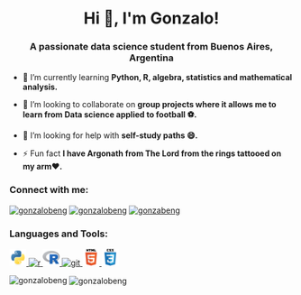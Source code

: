 <h1 align="center">Hi 👋, I'm Gonzalo!</h1>
<h3 align="center">A passionate data science student from Buenos Aires, Argentina</h3>

- 🌱 I’m currently learning **Python, R, algebra, statistics and mathematical analysis.**

- 👯 I’m looking to collaborate on **group projects where it allows me to learn from Data science applied to football ⚽.**

- 🤝 I’m looking for help with **self-study paths 😄.**

- ⚡ Fun fact **I have Argonath from The Lord from the rings tattooed on my arm❤️.**

<h3 align="left">Connect with me:</h3>
<p align="left">
<a href="https://linkedin.com/in/gonzalobeng" target="blank"><img align="center" src="https://raw.githubusercontent.com/rahuldkjain/github-profile-readme-generator/master/src/images/icons/Social/linked-in-alt.svg" alt="gonzalobeng" height="30" width="40" /></a>
<a href="https://twitter.com/gonzalobeng" target="blank"><img align="center" src="https://raw.githubusercontent.com/rahuldkjain/github-profile-readme-generator/master/src/images/icons/Social/twitter.svg" alt="gonzalobeng" height="30" width="40" /></a>
<a href="https://instagram.com/gonzabeng" target="blank"><img align="center" src="https://raw.githubusercontent.com/rahuldkjain/github-profile-readme-generator/master/src/images/icons/Social/instagram.svg" alt="gonzabeng" height="30" width="40" /></a>
</p>

<h3 align="left">Languages and Tools:</h3>
<p align="left"> <a href="https://www.python.org" target="_blank"> <img src="https://raw.githubusercontent.com/devicons/devicon/master/icons/python/python-original.svg" alt="python" width="30" height="30"/> <!-- </a> <a href="https://numpy.org/" target="_blank"> <img src="https://raw.githubusercontent.com/devicons/devicon/master/icons/numpy/numpy-original.svg" alt="numpy" width="30" height="30"/> </a> <a href="https://pandas.pydata.org/" target="_blank"> <img src="https://raw.githubusercontent.com/devicons/devicon/master/icons/pandas/pandas-original.svg" alt="pandas" width="30" height="30"/> --> </a> <a href="https://jupyter.org/" target="_blank"> <img src="https://upload.wikimedia.org/wikipedia/commons/3/38/Jupyter_logo.svg" alt="r" width="30" height="30"/> </a> <!-- <a href="https://www.mysql.com/" target="_blank"> <img src="https://raw.githubusercontent.com/devicons/devicon/master/icons/mysql/mysql-original.svg" alt="r" width="30" height="30"/> --> <a href="ttps://www.r-project.org" target="_blank"> <img src="https://raw.githubusercontent.com/devicons/devicon/master/icons/r/r-original.svg" alt="r" width="30" height="30"/> </a> <a href="https://git-scm.com/" target="_blank"> <img src="https://www.vectorlogo.zone/logos/git-scm/git-scm-icon.svg" alt="git" width="30" height="30"/> </a> <a href="https://www.w3.org/html/" target="_blank"> <img src="https://raw.githubusercontent.com/devicons/devicon/master/icons/html5/html5-original-wordmark.svg" alt="html5" width="30" height="30"/> </a> <a href="https://www.w3schools.com/css/" target="_blank"> <img src="https://raw.githubusercontent.com/devicons/devicon/master/icons/css3/css3-original-wordmark.svg" alt="css3" width="30" height="30"/> </a> </p>

<p><img align="left" src="https://github-readme-stats.vercel.app/api/top-langs?username=gonzalobeng&show_icons=true&locale=en&layout=compact&theme=dark" alt="gonzalobeng" /></p>
<p>&nbsp;<img align="center" src="https://github-readme-stats.vercel.app/api?username=gonzalobeng&show_icons=true&locale=en&theme=dark" alt="gonzalobeng" /></p>
